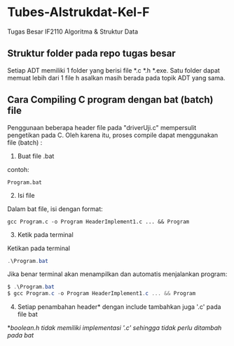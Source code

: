 # Tubes-Alstrukdat-Kel-F
Tugas Besar IF2110 Algoritma &amp; Struktur Data

## Struktur folder pada repo tugas besar
Setiap ADT memiliki 1 folder yang berisi file *.c *.h *.exe.
Satu folder dapat memuat lebih dari 1 file h asalkan masih berada pada topik ADT yang sama.

## Cara Compiling C program dengan bat (batch) file
Penggunaan beberapa header file pada "driverUji.c" mempersulit pengetikan pada C. 
Oleh karena itu, proses compile dapat menggunakan file (batch) :
1. Buat file .bat

contoh: 
```
Program.bat
```

2. Isi file 

Dalam bat file, isi dengan format:
```
gcc Program.c -o Program HeaderImplement1.c ... && Program
```

3. Ketik pada terminal

Ketikan pada terminal
```PowerShell
.\Program.bat
```
Jika benar terminal akan menampilkan dan automatis menjalankan program:
```PowerShell
$ .\Program.bat
$ gcc Program.c -o Program HeaderImplement1.c ... && Program
```

4. Setiap penambahan header* dengan include tambahkan juga '.c' pada file bat

**boolean.h tidak memiliki implementasi '.c' sehingga tidak perlu ditambah pada bat*


